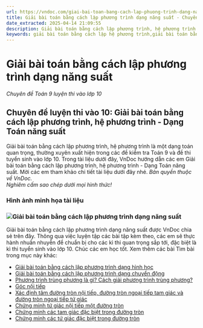 ```yaml
---
url: https://vndoc.com/giai-bai-toan-bang-cach-lap-phuong-trinh-dang-nang-suat-203079
title: Giải bài toán bằng cách lập phương trình dạng năng suất - Chuyên đề Toán 9 luyện thi vào lớp 10 - VnDoc.com
date_extracted: 2025-04-14 21:09:55
description: Giải bài toán bằng cách lập phương trình, hệ phương trình - Dạng toán năng suất là tài liệu do VnDoc biên soạn giúp các bạn học sinh ôn tập, củng cố thêm kiến thức để làm tốt đề tuyển sinh lớp 10 môn Toán sắp tới.
keywords: giải bài toán bằng cách lập hệ phương trình,giải bài toán bằng cách lập phương trình,giải bài toán bằng cách lập phương trình lớp 9,giải bài toán bằng cách lập phương trình dạng năng suất,đề thi tuyển sinh lớp 10,cách giải bài toán bằng cách lập phương trình,các bước giải bài toán bằng cách lập phương trình,chuyên đề toán 9,giải toán bằng cách lập hệ phương trình,toán 9 giải bài toán bằng cách lập hệ phương trình,ôn thi vào lớp 10 môn toán,đề thi toán vào 10
---
```


# Giải bài toán bằng cách lập phương trình dạng năng suất
 _Chuyên đề Toán 9 luyện thi vào lớp 10_
## Chuyên đề luyện thi vào 10: Giải bài toán bằng cách lập phương trình, hệ phương trình - Dạng Toán năng suất
Giải bài toán bằng cách lập phương trình, hệ phương trình là một dạng toán quan trọng, thường xuyên xuất hiện trong các đề kiểm tra Toán 9 và đề thi tuyển sinh vào lớp 10. Trong tài liệu dưới đây, VnDoc hướng dẫn các em Giải bài toán bằng cách lập phương trình, hệ phương trình - Dạng Toán năng suất. Mời các em tham khảo chi tiết tài liệu dưới đây nhé.
_Bản quyền thuộc về VnDoc._  
_Nghiêm cấm sao chép dưới mọi hình thức\!_
### Hình ảnh minh họa tài liệu
### ![Giải bài toán bằng cách lập phương trình dạng năng suất](https://i.vdoc.vn/data/image/2023/05/23/giai-bai-toan-bang-cach-lap-phuong-trinh-dang-nang-suat.png)
Giải bài toán bằng cách lập phương trình dạng năng suất được VnDoc chia sẻ trên đây. Thông qua việc luyện tập các bài tập kèm theo, các em sẽ thực hành nhuần nhuyễn để chuẩn bị cho các kì thi quan trọng sắp tới, đặc biệt là kì thi tuyển sinh vào lớp 10. Chúc các em học tốt.
Xem thêm các bài Tìm bài trong mục này khác:
  * [Giải bài toán bằng cách lập phương trình dạng hình học](</giai-bai-toan-bang-cach-lap-phuong-trinh-dang-hinh-hoc-203091>)
  * [Giải bài toán bằng cách lập phương trình dạng chuyển động](</giai-bai-toan-bang-cach-lap-phuong-trinh-dang-chuyen-dong-203114>)
  * [Phương trình trùng phương là gì? Cách giải phương trình trùng phương?](</phuong-trinh-trung-phuong-la-gi-cach-giai-phuong-trinh-trung-phuong-201537>)
  * [Góc nội tiếp](</goc-noi-tiep-186465>)
  * [Xác định tâm đường tròn nội tiếp, đường tròn ngoại tiếp tam giác và đường tròn ngoại tiếp tứ giác](</xac-dinh-tam-duong-tron-noi-tiep-duong-tron-ngoai-tiep-tam-giac-va-duong-tron-ngoai-tiep-tu-giac-202316>)
  * [Chứng minh tứ giác nội tiếp một đường tròn](</chung-minh-tu-giac-noi-tiep-mot-duong-tron-179077>)
  * [Chứng minh các tam giác đặc biệt trong đường tròn](</chung-minh-cac-tam-giac-dac-biet-trong-duong-tron-202165>)
  * [Chứng minh các tứ giác đặc biệt trong đường tròn](</chung-minh-cac-tu-giac-dac-biet-trong-duong-tron-202155>)

